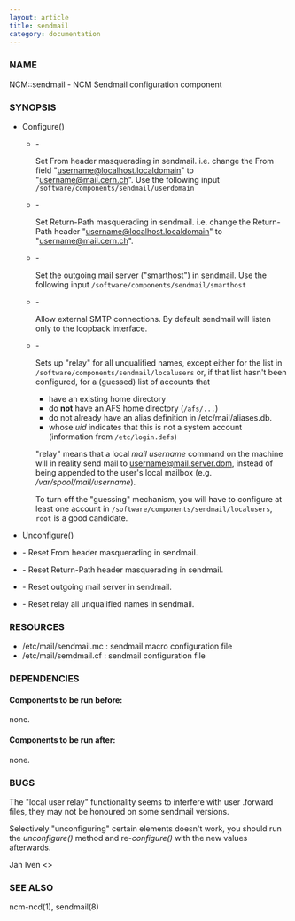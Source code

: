 ```yaml
---
layout: article
title: sendmail
category: documentation
---
```

### NAME

NCM::sendmail - NCM Sendmail configuration component

### SYNOPSIS

- Configure()
    - \-

        Set From header masquerading in sendmail.
        i.e. change the From field "username@localhost.localdomain" to "username@mail.cern.ch".
        Use the following input `/software/components/sendmail/userdomain`

    - \-

        Set Return-Path masquerading in sendmail.
        i.e. change the Return-Path header "username@localhost.localdomain" to "username@mail.cern.ch".

    - \-

        Set the outgoing mail server ("smarthost") in sendmail.
        Use the following input `/software/components/sendmail/smarthost`

    - \-

        Allow external SMTP connections. By default sendmail will listen only to the loopback interface.

    - \-

        Sets up "relay" for all unqualified names, except either for the list in
        `/software/components/sendmail/localusers` or, if that list hasn't been configured,
        for a (guessed) list of accounts that

        - have an existing home directory
        - do __not__ have an AFS home directory (`/afs/...`)
        - do not already have an alias definition in /etc/mail/aliases.db.
        - whose _uid_ indicates that this is not a system account (information from `/etc/login.defs`)

        "relay" means that a local _mail username_ command on the machine
        will in reality send mail to username@mail.server.dom, instead of
        being appended to the user's local mailbox
        (e.g. _/var/spool/mail/username_).

        To turn off the "guessing" mechanism, you will have to configure at
        least one account in `/software/components/sendmail/localusers`,
        `root` is a good candidate.

- Unconfigure()
- \- Reset From header masquerading in sendmail.
- \- Reset Return-Path header masquerading in sendmail.
- \- Reset outgoing mail server in sendmail.
- \- Reset relay all unqualified names in sendmail.

### RESOURCES

- /etc/mail/sendmail.mc : sendmail macro configuration file
- /etc/mail/semdmail.cf : sendmail configuration file

### DEPENDENCIES

#### Components to be run before:

none.

#### Components to be run after:

none.

### BUGS

The "local user relay" functionality seems to interfere with user
.forward files, they may not be honoured on some sendmail versions.

Selectively "unconfiguring" certain elements doesn't work, you should
run the _unconfigure()_ method and re-_configure()_ with the new
values afterwards.

Jan Iven <>

### SEE ALSO

ncm-ncd(1), sendmail(8)
